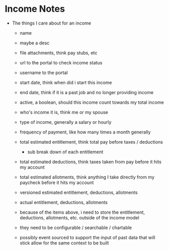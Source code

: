 # Income Notes

- The things I care about for an income
    - name
    - maybe a desc
    - file attachments, think pay stubs, etc
    - url to the portal to check income status
    - username to the portal
    - start date, think when did i start this income
    - end date, think if it is a past job and no longer providing income
    - active, a boolean, should this income count towards my total income
    - who's income it is, think me or my spouse
    - type of income, generally a salary or hourly
    - frequency of payment, like how many times a month generally
    - total estimated entitlement, think total pay before taxes / deductions
        - sub break down of each entitlement 
    - total estimated deductions, think taxes taken from pay before it hits my account
    - total estimated allotments, think anything I take directly from my paycheck before it hits my account
    - versioned estimated entitlement, deductions, allotments
    - actual  entitlement, deductions, allotments
    
    - because of the items above, i need to store the entitlement, deductions, allotments, etc. outside of the income model
    - they need to be configurable / searchable / chartable
    - possibly event sourced to support the input of past data that will stick allow for the same context to be built